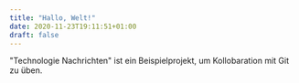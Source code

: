 ```yaml
---
title: "Hallo, Welt!"
date: 2020-11-23T19:11:51+01:00
draft: false
---
```


"Technologie Nachrichten" ist ein Beispielprojekt, um Kollobaration mit Git zu üben.
